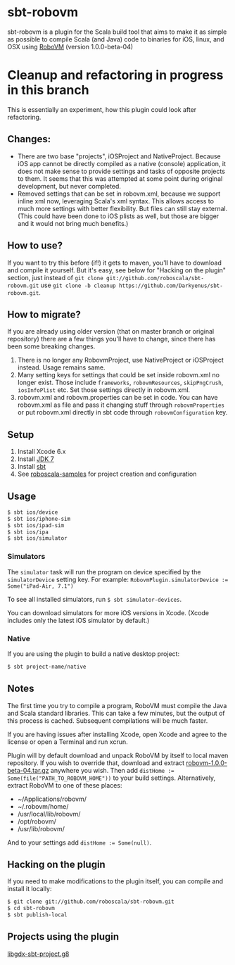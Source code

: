 sbt-robovm
==========

sbt-robovm is a plugin for the Scala build tool that aims to make it as simple as possible to compile Scala (and Java) code to binaries for iOS, linux, and OSX using [RoboVM](http://www.robovm.org/) (version 1.0.0-beta-04)

# Cleanup and refactoring in progress in this branch
This is essentially an experiment, how this plugin could look after refactoring.

## Changes:
* There are two base "projects", iOSProject and NativeProject. Because iOS app cannot be directly compiled as
a native (console) application, it does not make sense to provide settings and tasks of opposite projects to them.
It seems that this was attempted at some point during original development, but never completed.
* Removed settings that can be set in robovm.xml, because we support inline xml now, leveraging Scala's xml syntax.
This allows access to much more settings with better flexibility. But files can still stay external. (This could have
been done to iOS plists as well, but those are bigger and it would not bring much benefits.)

## How to use?
If you want to try this before (if!) it gets to maven, you'll have to download and compile it yourself.
But it's easy, see below for "Hacking on the plugin" section, just instead of
`git clone git://github.com/roboscala/sbt-robovm.git` use `git clone -b cleanup https://github.com/Darkyenus/sbt-robovm.git`.

## How to migrate?
If you are already using older version (that on master branch or original repository) there are a few things you'll have to change,
since there has been some breaking changes.

1.  There is no longer any RobovmProject, use NativeProject or iOSProject instead. Usage remains same.
2.  Many setting keys for settings that could be set inside robovm.xml no longer exist. Those include `frameworks`, `robovmResources`, `skipPngCrush`, `iosInfoPlist` etc.
Set those settings directly in robovm.xml.
3.  robovm.xml and robovm.properties can be set in code. You can have robovm.xml as file and pass it changing stuff through `robovmProperties` or put robovm.xml directly in sbt code through `robovmConfiguration` key.

## Setup

1. Install Xcode 6.x
1. Install [JDK 7](http://www.oracle.com/technetwork/java/javase/downloads/jdk7-downloads-1880260.html)
1. Install [sbt](http://www.scala-sbt.org/release/docs/Getting-Started/Setup.html)
1. See [roboscala-samples](http://github.com/roboscala/roboscala-samples) for project creation and configuration

## Usage

```bash
$ sbt ios/device
$ sbt ios/iphone-sim
$ sbt ios/ipad-sim
$ sbt ios/ipa
$ sbt ios/simulator
```

### Simulators

The `simulator` task will run the program on device specified by the `simulatorDevice` setting key. For example: `RobovmPlugin.simulatorDevice := Some("iPad-Air, 7.1")`

To see all installed simulators, run `$ sbt simulator-devices`.

You can download simulators for more iOS versions in Xcode. (Xcode includes only the latest iOS simulator by default.)

### Native

If you are using the plugin to build a native desktop project:

```bash
$ sbt project-name/native
```


## Notes

The first time you try to compile a program, RoboVM must compile the Java and Scala standard libraries. This can take a few minutes, but the output of this process is cached. Subsequent compilations will be much faster.

If you are having issues after installing Xcode, open Xcode and agree to the license or open a Terminal and run xcrun.

Plugin will by default download and unpack RoboVM by itself to local maven repository.
If you wish to override that, download and extract [robovm-1.0.0-beta-04.tar.gz](http://download.robovm.org/robovm-1.0.0-beta-04.tar.gz) anywhere you wish.
Then add `distHome := Some(file("PATH_TO_ROBOVM_HOME"))` to your build settings.
Alternatively, extract RoboVM to one of these places:
* ~/Applications/robovm/
* ~/.robovm/home/
* /usr/local/lib/robovm/
* /opt/robovm/
* /usr/lib/robovm/

And to your settings add `distHome := Some(null)`.

## Hacking on the plugin

If you need to make modifications to the plugin itself, you can compile and install it locally:

```bash
$ git clone git://github.com/roboscala/sbt-robovm.git
$ cd sbt-robovm
$ sbt publish-local
```

## Projects using the plugin

[libgdx-sbt-project.g8](http://github.com/ajhager/libgdx-sbt-project.g8)
